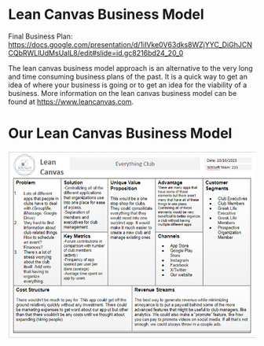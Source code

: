 # Lean Canvas Business Model

Final Business Plan: https://docs.google.com/presentation/d/1iIVke0V63dks8WZjYYC_DiGhJCNCQbRWLlUdMsUaIL8/edit#slide=id.gc8216bd24_20_0

The lean canvas business model approach is an alternative to the very long and time consuming business
plans of the past. It is a quick way to get an idea of where your business is going or to get an idea
for the viability of a business. More information on the lean canvas business model can be found at https://www.leancanvas.com.

# Our Lean Canvas Business Model

![Lean Canvas Business Model](https://github.com/BrandtOgden/CSC305Team225/blob/main/src/LeanCanvas.png)
